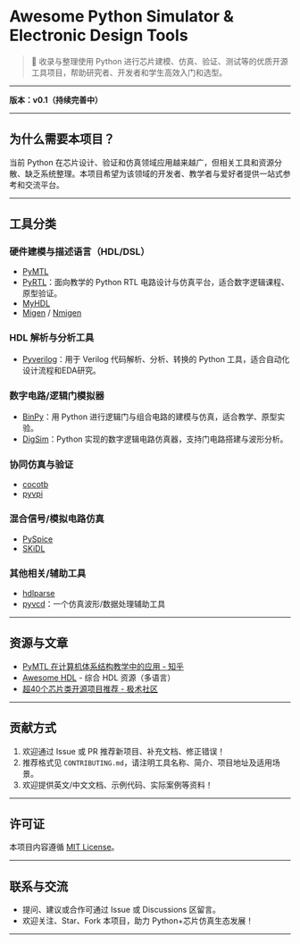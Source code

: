 # Awesome Python Simulator & Electronic Design Tools

> 🚀 收录与整理使用 Python 进行芯片建模、仿真、验证、测试等的优质开源工具项目，帮助研究者、开发者和学生高效入门和选型。

---

**版本：v0.1（持续完善中）**

---

## 为什么需要本项目？

当前 Python 在芯片设计、验证和仿真领域应用越来越广，但相关工具和资源分散、缺乏系统整理。本项目希望为该领域的开发者、教学者与爱好者提供一站式参考和交流平台。

---

## 工具分类


### 硬件建模与描述语言（HDL/DSL）

- [PyMTL](https://github.com/cornell-brg/pymtl)
- [PyRTL](https://github.com/UCSBarchlab/PyRTL)：面向教学的 Python RTL 电路设计与仿真平台，适合数字逻辑课程、原型验证。
- [MyHDL](https://github.com/myhdl/myhdl)
- [Migen](https://github.com/m-labs/migen) / [Nmigen](https://github.com/nmigen/nmigen)

### HDL 解析与分析工具

- [Pyverilog](https://github.com/PyHDI/Pyverilog)：用于 Verilog 代码解析、分析、转换的 Python 工具，适合自动化设计流程和EDA研究。

### 数字电路/逻辑门模拟器

- [BinPy](https://github.com/BinPy/BinPy)：用 Python 进行逻辑门与组合电路的建模与仿真，适合教学、原型实验。
- [DigSim](https://pypi.org/project/digsim-logic-simulator/)：Python 实现的数字逻辑电路仿真器，支持门电路搭建与波形分析。

### 协同仿真与验证

- [cocotb](https://github.com/cocotb/cocotb)
- [pyvpi](https://github.com/antiface/pyvpi)


### 混合信号/模拟电路仿真

- [PySpice](https://github.com/FabriceSalvaire/PySpice)
- [SKiDL](https://github.com/xesscorp/skidl)

### 其他相关/辅助工具

- [hdlparse](https://github.com/kevinpt/hdlparse)
- [pyvcd](https://github.com/SanDisk-Open-Source/pyvcd)：一个仿真波形/数据处理辅助工具

---

## 资源与文章

- [PyMTL 在计算机体系结构教学中的应用 - 知乎](https://zhuanlan.zhihu.com/p/286184451)
- [Awesome HDL](https://github.com/drom/awesome-hdl) - 综合 HDL 资源（多语言）
- [超40个芯片类开源项目推荐 - 极术社区](https://aijishu.com/a/1060000000360021)

---

## 贡献方式

1. 欢迎通过 Issue 或 PR 推荐新项目、补充文档、修正错误！
2. 推荐格式见 `CONTRIBUTING.md`，请注明工具名称、简介、项目地址及适用场景。
3. 欢迎提供英文/中文文档、示例代码、实际案例等资料！

---

## 许可证

本项目内容遵循 [MIT License](./LICENSE)。

---

## 联系与交流

- 提问、建议或合作可通过 Issue 或 Discussions 区留言。
- 欢迎关注、Star、Fork 本项目，助力 Python+芯片仿真生态发展！

---
 